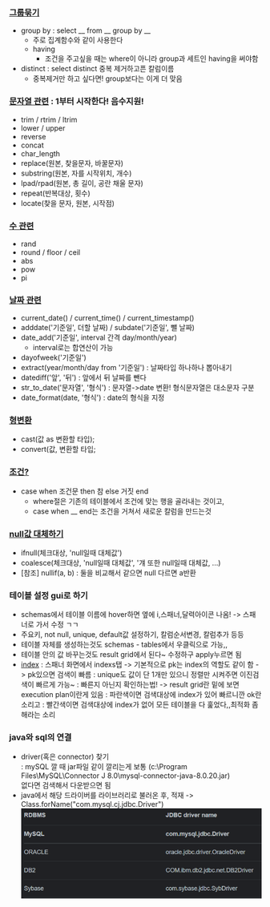 ### [그룹묶기](../src/220714_01.sql)
- group by : select __ from __ group by __
  - 주로 집계함수와 같이 사용한다
  - having
    - 조건을 주고싶을 때는 where이 아니라 group과 세트인 having을 써야함
- distinct : select distinct 중복 제거하고픈 칼럼이름
  - 중복제거만 하고 싶다면! group보다는 이게 더 맞음

### [문자열 관련](../src/220714_02.sql) : 1부터 시작한다! 음수지원!
- trim / rtrim / ltrim
- lower / upper
- reverse
- concat
- char_length
- replace(원본, 찾을문자, 바꿀문자)
- substring(원본, 자를 시작위치, 개수)
- lpad/rpad(원본, 총 길이, 공란 채울 문자)
- repeat(반복대상, 횟수)
- locate(찾을 문자, 원본, 시작점)

### [수 관련](../src/220714_03.sql)
- rand
- round / floor / ceil
- abs
- pow
- pi

### [날짜 관련](../src/220714_04.sql)
- current_date() / current_time() / current_timestamp()
- adddate('기준일', 더할 날짜) / subdate('기준일', 뺄 날짜)
- date_add('기준일', interval 간격 day/month/year)
  - interval로는 합연산이 가능
- dayofweek('기준일')
- extract(year/month/day from '기준일') : 날짜타입 하나하나 뽑아내기
- datediff('앞', '뒤') : 앞에서 뒤 날짜를 뺀다
- str_to_date('문자열', '형식') : 문자열->date 변환! 형식문자열은 대소문자 구분
- date_format(date, '형식') : date의 형식을 지정

### [형변환](../src/220714_05.sql)
- cast(값 as 변환할 타입);
- convert(값, 변환할 타입;

### [조건?](../src/220714_06.sql)
- case when 조건문 then 참 else 거짓 end
  - where절은 기존의 테이블에서 조건에 맞는 행을 골라내는 것이고,
  - case when __ end는 조건을 거쳐서 새로운 칼럼을 만드는것  

### [null값 대체하기](../src/220714_07.sql)
- ifnull(체크대상, 'null일때 대체값')
- coalesce(체크대상, 'null일때 대체값', '걔 또한 null일때 대체값, ...)
- [참조] nullif(a, b) : 둘을 비교해서 같으면 null 다르면 a반환

### 테이블 설정 gui로 하기
- schemas에서 테이블 이름에 hover하면 옆에 i,스패너,달력아이콘 나옴! -> 스패너로 가서 수정 ㄱㄱ
- 주요키, not null, unique, default값 설정하기, 칼럼순서변경, 칼럼추가 등등
- 테이블 자체를 생성하는것도 schemas - tables에서 우클릭으로 가능,,
- 테이블 안의 값 바꾸는것도 result grid에서 된다~ 수정하구 apply누르면 됨
- [index](../src/220714_08.sql) : 스패너 화면에서 indexs탭 -> 기본적으로 pk는 index의 역할도 같이 함 -> pk있으면 검색이 빠름
  : unique도 값이 단 1개만 있으니 정렬만 시켜주면 이진검색이 빠르게 가능~
  : 빠른지 아닌지 확인하는법! -> result grid란 밑에 보면 execution plan이란게 있음
  : 파란색이면 검색대상에 index가 있어 빠르니깐 ok란 소리고
  : 빨간색이면 검색대상에 index가 없어 모든 테이블을 다 훑었다,,최적화 좀 해라는 소리

### java와 sql의 연결
- driver(혹은 connector) 찾기  
  : mySQL 깔 때 jar파일 같이 깔리는게 보통 (c:\\Program Files\MySQL\Connector J 8.0\mysql-connector-java-8.0.20.jar)  
  없다면 검색해서 다운받으면 됨  
- java에서 해당 드라이버를 라이브러리로 불러온 후, 적재 -> Class.forName("com.mysql.cj.jdbc.Driver")
![driver](./img/jdbcDriver.png)